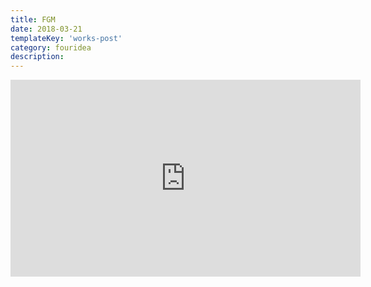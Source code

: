 ```yaml
---
title: FGM
date: 2018-03-21
templateKey: 'works-post'
category: fouridea
description:
---
```

<iframe width="560" height="315" src="https://www.youtube.com/embed/CvcgmswYQds" frameBorder="0" allow="accelerometer; autoplay; encrypted-media; gyroscope; picture-in-picture" allowFullScreen></iframe>